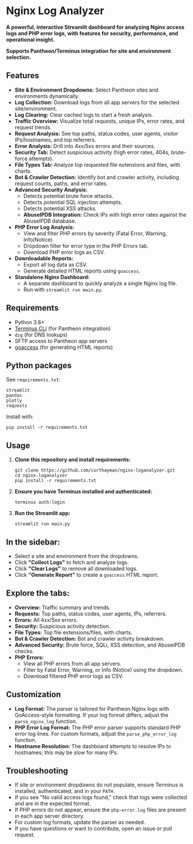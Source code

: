 # Nginx Log Analyzer

**A powerful, interactive Streamlit dashboard for analyzing Nginx access logs and PHP error logs, with features for security, performance, and operational insight.**

**Supports Pantheon/Terminus integration for site and environment selection.**

## Features

- **Site & Environment Dropdowns:** Select Pantheon sites and environments dynamically.
- **Log Collection:** Download logs from all app servers for the selected site/environment.
- **Log Clearing:** Clear cached logs to start a fresh analysis.
- **Traffic Overview:** Visualize total requests, unique IPs, error rates, and request trends.
- **Request Analysis:** See top paths, status codes, user agents, visitor IPs/hostnames, and top referrers.
- **Error Analysis:** Drill into 4xx/5xx errors and their sources.
- **Security Tab:** Detect suspicious activity (high error rates, 404s, brute-force attempts).
- **File Types Tab:** Analyze top requested file extensions and files, with charts.
- **Bot & Crawler Detection:** Identify bot and crawler activity, including request counts, paths, and error rates.
- **Advanced Security Analysis:**
    - Detects potential brute force attacks.
    - Detects potential SQL injection attempts.
    - Detects potential XSS attacks.
    - **AbuseIPDB Integration:** Check IPs with high error rates against the AbuseIPDB database.
- **PHP Error Log Analysis:**
    - View and filter PHP errors by severity (Fatal Error, Warning, Info/Notice).
    - Dropdown filter for error type in the PHP Errors tab.
    - Download PHP error logs as CSV.
- **Downloadable Reports:**
    - Export all log data as CSV.
    - Generate detailed HTML reports using `goaccess`.
- **Standalone Nginx Dashboard:**
    - A separate dashboard to quickly analyze a single Nginx log file.
    - Run with `streamlit run main.py`.

## Requirements

- Python 3.8+
- [Terminus CLI](https://docs.pantheon.io/terminus/install) (for Pantheon integration)
- `dig` (for DNS lookups)
- SFTP access to Pantheon app servers
- [goaccess](https://goaccess.io/download) (for generating HTML reports)

## Python packages

See `requirements.txt`:

```
streamlit
pandas
plotly
requests
```

Install with:

```
pip install -r requirements.txt
```

## Usage

1.  **Clone this repository and install requirements:**
    ```
    git clone https://github.com/curthayman/nginx-loganalyzer.git
    cd nginx-loganalyzer
    pip install -r requirements.txt
    ```
2.  **Ensure you have Terminus installed and authenticated:**
    ```
    terminus auth:login
    ```
3.  **Run the Streamlit app:**
    ```
    streamlit run main.py
    ```

## In the sidebar:

- Select a site and environment from the dropdowns.
- Click **"Collect Logs"** to fetch and analyze logs.
- Click **"Clear Logs"** to remove all downloaded logs.
- Click **"Generate Report"** to create a `goaccess` HTML report.

## Explore the tabs:

- **Overview:** Traffic summary and trends.
- **Requests:** Top paths, status codes, user agents, IPs, referrers.
- **Errors:** All 4xx/5xx errors.
- **Security:** Suspicious activity detection.
- **File Types:** Top file extensions/files, with charts.
- **Bot & Crawler Detection:** Bot and crawler activity breakdown.
- **Advanced Security:** Brute force, SQLi, XSS detection, and AbuseIPDB checks.
- **PHP Errors:**
    - View all PHP errors from all app servers.
    - Filter by Fatal Error, Warning, or Info (Notice) using the dropdown.
    - Download filtered PHP error logs as CSV.

## Customization

- **Log Format:** The parser is tailored for Pantheon Nginx logs with GoAccess-style formatting. If your log format differs, adjust the `parse_nginx_log` function.
- **PHP Error Log Format:** The PHP error parser supports standard PHP error log lines. For custom formats, adjust the `parse_php_error_log` function.
- **Hostname Resolution:** The dashboard attempts to resolve IPs to hostnames; this may be slow for many IPs.

## Troubleshooting

- If site or environment dropdowns do not populate, ensure Terminus is installed, authenticated, and in your `PATH`.
- If you see "No valid access logs found," check that logs were collected and are in the expected format.
- If PHP errors do not appear, ensure the `php-error.log` files are present in each app server directory.
- For custom log formats, update the parser as needed.
- If you have questions or want to contribute, open an issue or pull request.
